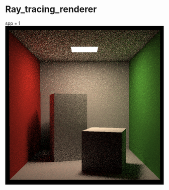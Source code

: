 # Ray_tracing_renderer
spp = 1
![render](https://github.com/shiyaowww/Ray_tracing_renderer/blob/master/pictures/binary.png)
